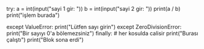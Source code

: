try:
    a = int(input("sayi 1 gir: "))
    b = int(input("sayi 2 gir: "))
    print(a / b)
    print("işlem burada")
    
except ValueError: 
    print("Lütfen sayı girin")
except ZeroDivisionError:
    print("Bir sayıyı 0'a bölemezsiniz")
finally: # her kosulda calisir 
    print("Burası çalıştı")
print("Blok sona erdi")
